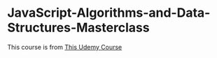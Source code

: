 # JavaScript-Algorithms-and-Data-Structures-Masterclass
This course is from [This Udemy Course](https://www.udemy.com/course/js-algorithms-and-data-structures-masterclass/learn/lecture/9816126#overview)
